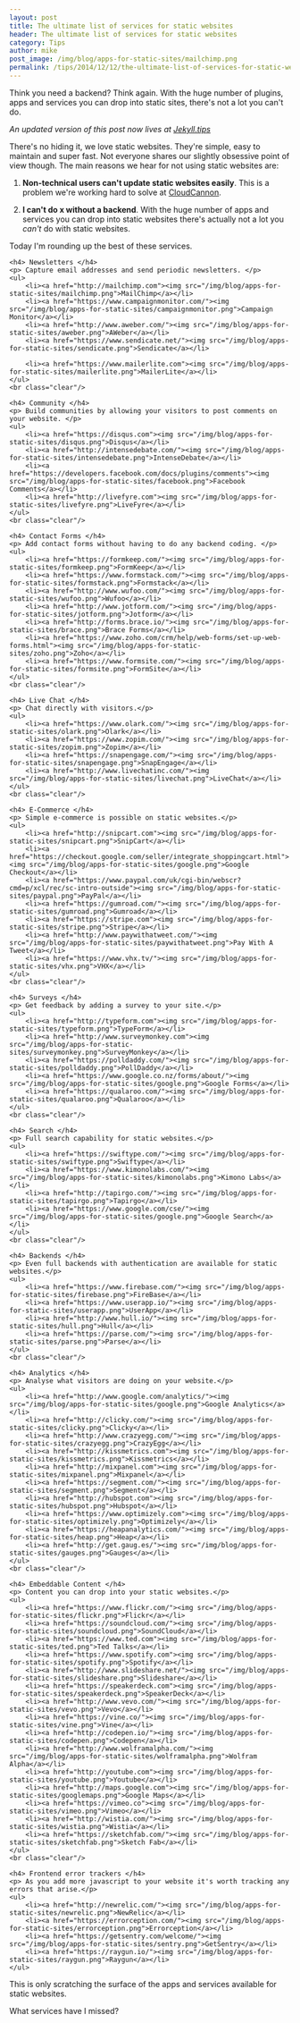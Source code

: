 ```yaml
---
layout: post
title: The ultimate list of services for static websites
header: The ultimate list of services for static websites
category: Tips
author: mike
post_image: /img/blog/apps-for-static-sites/mailchimp.png
permalink: /tips/2014/12/12/the-ultimate-list-of-services-for-static-websites.html
---
```


Think you need a backend? Think again. With the huge number of plugins, apps and services you can drop into static sites, there's not a lot you can't do.

<!-- excerpt stop -->

*An updated version of this post now lives at [Jekyll.tips](http://jekyll.tips/services/)*

There's no hiding it, we love static websites. They're simple, easy to maintain and super fast. Not everyone shares our slightly obsessive point of view though. The main reasons we hear for not using static websites are:

1. **Non-technical users can't update static websites easily**. This is a problem we're working hard to solve at [CloudCannon](http://cloudcannon.com).

2. **I can't do x without a backend**. With the huge number of apps and services you can drop into static websites there's actually not a lot you *can't* do with static websites.  

Today I'm rounding up the best of these services.

<div class="roundup-boxes">

	<h4> Newsletters </h4>
	<p> Capture email addresses and send periodic newsletters. </p>
	<ul>
		<li><a href="http://mailchimp.com"><img src="/img/blog/apps-for-static-sites/mailchimp.png">MailChimp</a></li>
		<li><a href="https://www.campaignmonitor.com/"><img src="/img/blog/apps-for-static-sites/campaignmonitor.png">Campaign Monitor</a></li>
		<li><a href="http://www.aweber.com/"><img src="/img/blog/apps-for-static-sites/aweber.png">AWeber</a></li>
		<li><a href="https://www.sendicate.net/"><img src="/img/blog/apps-for-static-sites/sendicate.png">Sendicate</a></li>

		<li><a href="https://www.mailerlite.com"><img src="/img/blog/apps-for-static-sites/mailerlite.png">MailerLite</a></li>
	</ul>
	<br class="clear"/>

	<h4> Community </h4>
	<p> Build communities by allowing your visitors to post comments on your website. </p>
	<ul>
		<li><a href="https://disqus.com"><img src="/img/blog/apps-for-static-sites/disqus.png">Disqus</a></li>
		<li><a href="http://intensedebate.com/"><img src="/img/blog/apps-for-static-sites/intensedebate.png">IntenseDebate</a></li>
		<li><a href="https://developers.facebook.com/docs/plugins/comments"><img src="/img/blog/apps-for-static-sites/facebook.png">Facebook Comments</a></li>
		<li><a href="http://livefyre.com"><img src="/img/blog/apps-for-static-sites/livefyre.png">LiveFyre</a></li>
	</ul>
	<br class="clear"/>

	<h4> Contact Forms </h4>
	<p> Add contact forms without having to do any backend coding. </p>
	<ul>
		<li><a href="https://formkeep.com/"><img src="/img/blog/apps-for-static-sites/formkeep.png">FormKeep</a></li>
		<li><a href="https://www.formstack.com/"><img src="/img/blog/apps-for-static-sites/formstack.png">Formstack</a></li>
		<li><a href="http://www.wufoo.com/"><img src="/img/blog/apps-for-static-sites/wufoo.png">Wufoo</a></li>
		<li><a href="http://www.jotform.com/"><img src="/img/blog/apps-for-static-sites/jotform.png">Jotform</a></li>
		<li><a href="http://forms.brace.io/"><img src="/img/blog/apps-for-static-sites/brace.png">Brace Forms</a></li>
		<li><a href="https://www.zoho.com/crm/help/web-forms/set-up-web-forms.html"><img src="/img/blog/apps-for-static-sites/zoho.png">Zoho</a></li>
		<li><a href="https://www.formsite.com/"><img src="/img/blog/apps-for-static-sites/formsite.png">FormSite</a></li>
	</ul>
	<br class="clear"/>

	<h4> Live Chat </h4>
	<p> Chat directly with visitors.</p>
	<ul>
		<li><a href="https://www.olark.com/"><img src="/img/blog/apps-for-static-sites/olark.png">Olark</a></li>
		<li><a href="https://www.zopim.com/"><img src="/img/blog/apps-for-static-sites/zopim.png">Zopim</a></li>
		<li><a href="https://snapengage.com/"><img src="/img/blog/apps-for-static-sites/snapengage.png">SnapEngage</a></li>
		<li><a href="http://www.livechatinc.com/"><img src="/img/blog/apps-for-static-sites/livechat.png">LiveChat</a></li>
	</ul>
	<br class="clear"/>

	<h4> E-Commerce </h4>
	<p> Simple e-commerce is possible on static websites.</p>
	<ul>
		<li><a href="http://snipcart.com"><img src="/img/blog/apps-for-static-sites/snipcart.png">SnipCart</a></li>
		<li><a href="https://checkout.google.com/seller/integrate_shoppingcart.html"><img src="/img/blog/apps-for-static-sites/google.png">Google Checkout</a></li>
		<li><a href="https://www.paypal.com/uk/cgi-bin/webscr?cmd=p/xcl/rec/sc-intro-outside"><img src="/img/blog/apps-for-static-sites/paypal.png">PayPal</a></li>
		<li><a href="https://gumroad.com/"><img src="/img/blog/apps-for-static-sites/gumroad.png">Gumroad</a></li>
		<li><a href="https://stripe.com"><img src="/img/blog/apps-for-static-sites/stripe.png">Stripe</a></li>
		<li><a href="http://www.paywithatweet.com/"><img src="/img/blog/apps-for-static-sites/paywithatweet.png">Pay With A Tweet</a></li>
		<li><a href="https://www.vhx.tv/"><img src="/img/blog/apps-for-static-sites/vhx.png">VHX</a></li>
	</ul>
	<br class="clear"/>

	<h4> Surveys </h4>
	<p> Get feedback by adding a survey to your site.</p>
	<ul>
		<li><a href="http://typeform.com"><img src="/img/blog/apps-for-static-sites/typeform.png">TypeForm</a></li>
		<li><a href="http://www.surveymonkey.com"><img src="/img/blog/apps-for-static-sites/surveymonkey.png">SurveyMonkey</a></li>
		<li><a href="https://polldaddy.com/"><img src="/img/blog/apps-for-static-sites/polldaddy.png">PollDaddy</a></li>
		<li><a href="https://www.google.co.nz/forms/about/"><img src="/img/blog/apps-for-static-sites/google.png">Google Forms</a></li>
		<li><a href="https://qualaroo.com/"><img src="/img/blog/apps-for-static-sites/qualaroo.png">Qualaroo</a></li>
	</ul>
	<br class="clear"/>

	<h4> Search </h4>
	<p> Full search capability for static websites.</p>
	<ul>
		<li><a href="https://swiftype.com/"><img src="/img/blog/apps-for-static-sites/swiftype.png">Swiftype</a></li>
		<li><a href="https://www.kimonolabs.com/"><img src="/img/blog/apps-for-static-sites/kimonolabs.png">Kimono Labs</a></li>
		<li><a href="http://tapirgo.com/"><img src="/img/blog/apps-for-static-sites/tapirgo.png">Tapirgo</a></li>
		<li><a href="https://www.google.com/cse/"><img src="/img/blog/apps-for-static-sites/google.png">Google Search</a></li>
	</ul>
	<br class="clear"/>

	<h4> Backends </h4>
	<p> Even full backends with authentication are available for static websites.</p>
	<ul>
		<li><a href="https://www.firebase.com/"><img src="/img/blog/apps-for-static-sites/firebase.png">FireBase</a></li>
		<li><a href="https://www.userapp.io/"><img src="/img/blog/apps-for-static-sites/userapp.png">UserApp</a></li>
		<li><a href="http://www.hull.io/"><img src="/img/blog/apps-for-static-sites/hull.png">Hull</a></li>
		<li><a href="https://parse.com/"><img src="/img/blog/apps-for-static-sites/parse.png">Parse</a></li>
	</ul>
	<br class="clear"/>

	<h4> Analytics </h4>
	<p> Analyse what visitors are doing on your website.</p>
	<ul>
		<li><a href="http://www.google.com/analytics/"><img src="/img/blog/apps-for-static-sites/google.png">Google Analytics</a></li>
		<li><a href="http://clicky.com/"><img src="/img/blog/apps-for-static-sites/clicky.png">Clicky</a></li>
		<li><a href="http://www.crazyegg.com/"><img src="/img/blog/apps-for-static-sites/crazyegg.png">CrazyEgg</a></li>
		<li><a href="http://kissmetrics.com"><img src="/img/blog/apps-for-static-sites/kissmetrics.png">Kissmetrics</a></li>
		<li><a href="http://mixpanel.com"><img src="/img/blog/apps-for-static-sites/mixpanel.png">Mixpanel</a></li>
		<li><a href="https://segment.com/"><img src="/img/blog/apps-for-static-sites/segment.png">Segment</a></li>
		<li><a href="http://hubspot.com"><img src="/img/blog/apps-for-static-sites/hubspot.png">Hubspot</a></li>
		<li><a href="https://www.optimizely.com"><img src="/img/blog/apps-for-static-sites/optimizely.png">Optimizely</a></li>
		<li><a href="https://heapanalytics.com/"><img src="/img/blog/apps-for-static-sites/heap.png">Heap</a></li>
		<li><a href="http://get.gaug.es/"><img src="/img/blog/apps-for-static-sites/gauges.png">Gauges</a></li>
	</ul>
	<br class="clear"/>

	<h4> Embeddable Content </h4>
	<p> Content you can drop into your static websites.</p>
	<ul>
		<li><a href="https://www.flickr.com/"><img src="/img/blog/apps-for-static-sites/flickr.png">Flickr</a></li>
		<li><a href="https://soundcloud.com/"><img src="/img/blog/apps-for-static-sites/soundcloud.png">SoundCloud</a></li>
		<li><a href="https://www.ted.com"><img src="/img/blog/apps-for-static-sites/ted.png">Ted Talks</a></li>
		<li><a href="https://www.spotify.com"><img src="/img/blog/apps-for-static-sites/spotify.png">Spotify</a></li>
		<li><a href="http://www.slideshare.net/"><img src="/img/blog/apps-for-static-sites/slideshare.png">Slideshare</a></li>
		<li><a href="https://speakerdeck.com"><img src="/img/blog/apps-for-static-sites/speakerdeck.png">SpeakerDeck</a></li>
		<li><a href="http://www.vevo.com/"><img src="/img/blog/apps-for-static-sites/vevo.png">Vevo</a></li>
		<li><a href="https://vine.co/"><img src="/img/blog/apps-for-static-sites/vine.png">Vine</a></li>
		<li><a href="http://codepen.io/"><img src="/img/blog/apps-for-static-sites/codepen.png">Codepen</a></li>
		<li><a href="http://www.wolframalpha.com/"><img src="/img/blog/apps-for-static-sites/wolframalpha.png">Wolfram Alpha</a></li>
		<li><a href="http://youtube.com"><img src="/img/blog/apps-for-static-sites/youtube.png">Youtube</a></li>
		<li><a href="http://maps.google.com"><img src="/img/blog/apps-for-static-sites/googlemaps.png">Google Maps</a></li>
		<li><a href="https://vimeo.co"><img src="/img/blog/apps-for-static-sites/vimeo.png">Vimeo</a></li>
		<li><a href="http://wistia.com/"><img src="/img/blog/apps-for-static-sites/wistia.png">Wistia</a></li>
		<li><a href="https://sketchfab.com/"><img src="/img/blog/apps-for-static-sites/sketchfab.png">Sketch Fab</a></li>
	</ul>
	<br class="clear"/>

	<h4> Frontend error trackers </h4>
	<p> As you add more javascript to your website it's worth tracking any errors that arise.</p>
	<ul>
		<li><a href="http://newrelic.com/"><img src="/img/blog/apps-for-static-sites/newrelic.png">NewRelic</a></li>
		<li><a href="https://errorception.com/"><img src="/img/blog/apps-for-static-sites/errorception.png">Errorception</a></li>
		<li><a href="https://getsentry.com/welcome/"><img src="/img/blog/apps-for-static-sites/sentry.png">GetSentry</a></li>
		<li><a href="https://raygun.io/"><img src="/img/blog/apps-for-static-sites/raygun.png">Raygun</a></li>
	</ul>
</div>

This is only scratching the surface of the apps and services available for static websites.

What services have I missed?
